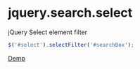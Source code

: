 # jquery.search.select
jQuery Select element filter


```js
$('#select').selectFilter('#searchBox');
```

[Demp][1]


[1]:http://83.212.86.233/demo.htm

